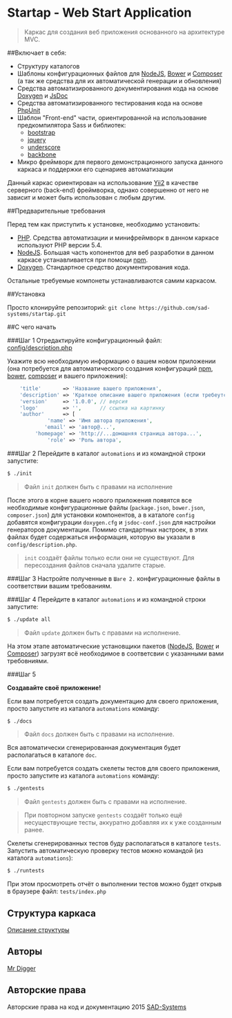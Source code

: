 # Startap - Web Start Application

> Каркас для создания веб приложения основанного на архитектуре MVC.

##Включает в себя:

* Структуру каталогов
* Шаблоны конфигурационных файлов для [NodeJS](https://nodejs.org/), [Bower](http://bower.io) и [Composer](https://getcomposer.org) (а так же средства для их автоматической генерации и обновления)
* Средства автоматизированного документирования кода на основе [Doxygen](http://www.stack.nl/~dimitri/doxygen) и [JsDoc](http://usejsdoc.org)
* Средства автоматизированного тестирования кода на основе [PhpUnit](https://phpunit.de)
* Шаблон "Front-end" части, ориентированной на использование предкомпилятора Sass и библиотек: 
    - [bootstrap](http://getbootstrap.com)
    - [jquery](http://jquery.com)
    - [underscore](http://underscorejs.org)
    - [backbone](http://backbonejs.org)
* Микро фреймворк для первого демонстрационного запуска данного каркаса и поддержки его сценариев автоматизации

Данный каркас ориентирован на использование [Yii2](http://www.yiiframework.com) в качестве серверного (back-end) фреймворка, однако совершенно от него не зависит и может быть использован с любым другим.

##Предварительные требования

Перед тем как приступить к установке, необходимо установить:

* [PHP](http://php.net/downloads.php). Средства автоматизации и минифреймворк в данном каркасе используют PHP версии 5.4.
* [NodeJS](https://nodejs.org/en/download/). Большая часть копонентов для веб разработки в данном каркасе устанавливается при помощи [npm](https://www.npmjs.com).
* [Doxygen](http://www.stack.nl/~dimitri/doxygen/download.html). Стандартное средство документирования кода.

Остальные требуемые компонеты устанавливаются самим каркасом.

##Установка

Просто клонируйте репозиторий: `git clone https://github.com/sad-systems/startap.git`

##С чего начать

###Шаг 1 
Отредактируйте конфигурационный файл: [config/description.php](/config/description.php)

Укажите всю необходимую информацию о вашем новом приложении (она потребуется для автоматического создания конфигураций   [npm](https://docs.npmjs.com/files/package.json), [bower](http://bower.io/docs/creating-packages/),  [composer](https://getcomposer.org/doc/01-basic-usage.md) и вашего приложения):

~~~php
    'title'       => 'Название вашего приложения',
    'description' => 'Краткое описание вашего приложения (если требеутся)',
    'version'     => '1.0.0', // версия
    'logo'        => '',      // ссылка на картинку
    'author'      => [
             'name' => 'Имя автора приложения',
            'email' => 'автор@...',
         'homepage' => 'http://...домашняя страница автора...',
             'role' => 'Роль автора',
~~~

###Шаг 2
Перейдите в каталог `automations` и из командной строки запустите:

~~~sh
$ ./init
~~~

> Файл `init` должен быть с правами на исполнение

После этого в корне вашего нового приложения появятся все необходимые конфигурационные файлы (`package.json`, `bower.json`, `composer.json`) для установки компонентов, а в каталоге `config` добавятся конфигурации `doxygen.cfg` и `jsdoc-conf.json` для настройки генераторов документации. Помимо стандартных настроек, в этих файлах будет содержаться информация, которую вы указали в `config/description.php`.
> `init` создаёт файлы только если они не существуют. Для пересоздания файлов сначала удалите старые.

###Шаг 3
Настройте полученные в `Шаге 2.` конфигурационные файлы в соответствии вашим требованиям.

###Шаг 4
Перейдите в каталог `automations` и из командной строки запустите:

~~~sh
$ ./update all
~~~

> Файл `update` должен быть с правами на исполнение.

На этом этапе автоматические установщики пакетов ([NodeJS](https://nodejs.org/), [Bower](http://bower.io) и [Composer](https://getcomposer.org)) загрузят всё необходимое в соответсвии с указанными вами требовниями.

###Шаг 5 

<b>Создавайте своё приложение!</b>

Если вам потребуется создать документацию для своего приложения, просто запустите из каталога `automations` команду:  

~~~sh
$ ./docs
~~~

> Файл `docs` должен быть с правами на исполнение.

Вся автоматически сгенерированная документация будет располагаться в каталоге `doc`.

Если вам потребуется создать скелеты тестов для своего приложения, просто запустите из каталога `automations` команду:  

~~~sh
$ ./gentests
~~~

> Файл `gentests` должен быть с правами на исполнение.

> При повторном запуске `gentests` создаёт только ещё несуществующие тесты, аккуратно добавляя их к уже созданным ранее.

Скелеты сгенерированных тестов буду располагаться в каталоге `tests`. Запустить автоматическую проверку тестов можно командой (из каталога `automations`): 

~~~sh
$ ./runtests
~~~

При этом просмотреть отчёт о выполнении тестов можно будет открыв в браузере файл: `tests/index.php`


## Структура каркаса

[Описание структуры](structure.md)

## Авторы

[Mr Digger](mailto://mrdigger@mail.ru)

## Авторские права

Авторские права на код и документацию 2015 [SAD-Systems](http://sad-systems.ru) 
